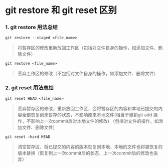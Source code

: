 # git restore 和 git reset 区别

### 1. git restore 用法总结

```shell
git restore --staged <file_name>
```

> 将暂存区的修改重新放回工作区（包括对文件自身的操作，如添加文件、删除文件）

```shell
git restore <file_name> 
```

> 丢弃工作区的修改（不包括对文件自身的操作，如添加文件、删除文件）

### 2. git reset 用法总结

```shell
git reset HEAD <file_name> 
```

> 丢弃暂存区的修改，重新放回工作区，会将暂存区的内容和本地已提交的内容全部恢复到未暂存的状态，不影响原来本地文件(相当于撤销git add 操作，不影响上一次commit后对本地文件的修改) （包括对文件的操作，如添加文件、删除文件）

```shell
git reset –hard HEAD 
```

> 清空暂存区，将已提交的内容的版本恢复到本地，本地的文件也将被恢复的版本替换（恢复到上一次commit后的状态，上一次commit后的修改也丢弃）